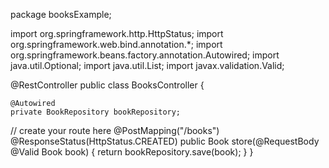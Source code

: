 package booksExample;

import org.springframework.http.HttpStatus;
import org.springframework.web.bind.annotation.*;
import org.springframework.beans.factory.annotation.Autowired;
import java.util.Optional;
import java.util.List;
import javax.validation.Valid;


@RestController
public class BooksController {

    @Autowired
    private BookRepository bookRepository;

// create your route here
@PostMapping("/books")
@ResponseStatus(HttpStatus.CREATED)
public Book store(@RequestBody @Valid Book book) {
return bookRepository.save(book);
}
}